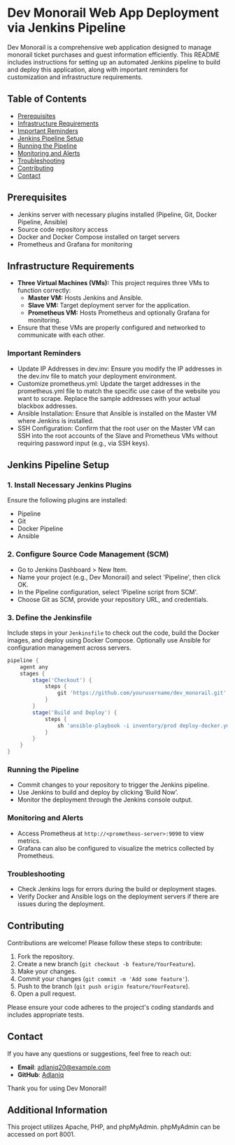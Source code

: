 # Dev Monorail Web App Deployment via Jenkins Pipeline

Dev Monorail is a comprehensive web application designed to manage monorail ticket purchases and guest information efficiently. This README includes instructions for setting up an automated Jenkins pipeline to build and deploy this application, along with important reminders for customization and infrastructure requirements.

## Table of Contents

- [Prerequisites](#prerequisites)
- [Infrastructure Requirements](#infrastructure-requirements)
- [Important Reminders](#important-reminders)
- [Jenkins Pipeline Setup](#jenkins-pipeline-setup)
- [Running the Pipeline](#running-the-pipeline)
- [Monitoring and Alerts](#monitoring-and-alerts)
- [Troubleshooting](#troubleshooting)
- [Contributing](#contributing)
- [Contact](#contact)

## Prerequisites

- Jenkins server with necessary plugins installed (Pipeline, Git, Docker Pipeline, Ansible)
- Source code repository access
- Docker and Docker Compose installed on target servers
- Prometheus and Grafana for monitoring

## Infrastructure Requirements

- **Three Virtual Machines (VMs):** This project requires three VMs to function correctly:
  - **Master VM:** Hosts Jenkins and Ansible.
  - **Slave VM:** Target deployment server for the application.
  - **Prometheus VM:** Hosts Prometheus and optionally Grafana for monitoring.
- Ensure that these VMs are properly configured and networked to communicate with each other.

### Important Reminders

- Update IP Addresses in dev.inv: Ensure you modify the IP addresses in the dev.inv file to match your deployment environment.
- Customize prometheus.yml: Update the target addresses in the prometheus.yml file to match the specific use case of the website you want to scrape. Replace the sample addresses with your actual blackbox addresses.
- Ansible Installation: Ensure that Ansible is installed on the Master VM where Jenkins is installed.
- SSH Configuration: Confirm that the root user on the Master VM can SSH into the root accounts of the Slave and Prometheus VMs without requiring password input (e.g., via SSH keys).

## Jenkins Pipeline Setup

### 1. Install Necessary Jenkins Plugins

Ensure the following plugins are installed:
- Pipeline
- Git
- Docker Pipeline
- Ansible

### 2. Configure Source Code Management (SCM)

- Go to Jenkins Dashboard > New Item.
- Name your project (e.g., Dev Monorail) and select 'Pipeline', then click OK.
- In the Pipeline configuration, select 'Pipeline script from SCM'.
- Choose Git as SCM, provide your repository URL, and credentials.

### 3. Define the Jenkinsfile

Include steps in your `Jenkinsfile` to check out the code, build the Docker images, and deploy using Docker Compose. Optionally use Ansible for configuration management across servers.

```groovy
pipeline {
    agent any
    stages {
        stage('Checkout') {
            steps {
                git 'https://github.com/yourusername/dev_monorail.git'
            }
        }
        stage('Build and Deploy') {
            steps {
                sh 'ansible-playbook -i inventory/prod deploy-docker.yml'
            }
        }
    }
}
```
### Running the Pipeline

- Commit changes to your repository to trigger the Jenkins pipeline.
- Use Jenkins to build and deploy by clicking ‘Build Now’.
- Monitor the deployment through the Jenkins console output.

### Monitoring and Alerts

- Access Prometheus at `http://<prometheus-server>:9090` to view metrics.
- Grafana can also be configured to visualize the metrics collected by Prometheus.

### Troubleshooting

- Check Jenkins logs for errors during the build or deployment stages.
- Verify Docker and Ansible logs on the deployment servers if there are issues during the deployment.

## Contributing

Contributions are welcome! Please follow these steps to contribute:

1. Fork the repository.
2. Create a new branch (`git checkout -b feature/YourFeature`).
3. Make your changes.
4. Commit your changes (`git commit -m 'Add some feature'`).
5. Push to the branch (`git push origin feature/YourFeature`).
6. Open a pull request.

Please ensure your code adheres to the project's coding standards and includes appropriate tests.

## Contact

If you have any questions or suggestions, feel free to reach out:

- **Email**: adlaniq20@example.com
- **GitHub**: [Adlaniq](https://github.com/Adlaniq)

Thank you for using Dev Monorail!

## Additional Information

This project utilizes Apache, PHP, and phpMyAdmin. phpMyAdmin can be accessed on port 8001.
